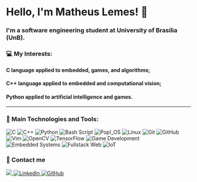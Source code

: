 # Hello, I'm Matheus Lemes! 👋
### I'm a software engineering student at University of Brasília (UnB).

### 💻 My Interests:
#### C language applied to embedded, games, and algorithms;
#### C++ language applied to embedded and computational vision;
#### Python applied to artificial intelligence and games.

---


### 🔧 Main Technologies and Tools:

![C](https://img.shields.io/badge/c-%2300599C.svg?style=for-the-badge&logo=c&logoColor=white)
![C++](https://img.shields.io/badge/c++-%2300599C.svg?style=for-the-badge&logo=c%2B%2B&logoColor=white)
![Python](https://img.shields.io/badge/python-3670A0?style=for-the-badge&logo=python&logoColor=ffdd54)
![Bash Script](https://img.shields.io/badge/bash_script-%23121011.svg?style=for-the-badge&logo=gnu-bash&logoColor=white)
![Pop!_OS](https://img.shields.io/badge/Pop!_OS-%2348B9C7?style=for-the-badge&logo=popos&logoColor=white)
![Linux](https://img.shields.io/badge/Linux-FCC624?style=for-the-badge&logo=linux&logoColor=black)
![Git](https://img.shields.io/badge/git-%23F05033.svg?style=for-the-badge&logo=git&logoColor=white)
![GitHub](https://img.shields.io/badge/github-%23121011.svg?style=for-the-badge&logo=github&logoColor=white)
![Vim](https://img.shields.io/badge/VIM-%2311AB00.svg?style=for-the-badge&logo=vim&logoColor=white)
![OpenCV](https://img.shields.io/badge/OpenCV-%235C3EE8?style=for-the-badge&logo=opencv&logoColor=white)
![TensorFlow](https://img.shields.io/badge/TensorFlow-%23FF6F00?style=for-the-badge&logo=tensorflow&logoColor=white)
![Game Development](https://img.shields.io/badge/Game%20Development-800080?style=for-the-badge&logoColor=white)
![Embedded Systems](https://img.shields.io/badge/Embedded%20Systems-%23007ACC?style=for-the-badge&logo=raspberrypi&logoColor=white)
![Fullstack Web](https://img.shields.io/badge/Fullstack_Web-%23E34F26?style=for-the-badge&logo=html5&logoColor=white)
![IoT](https://img.shields.io/badge/IoT-FF9900?style=for-the-badge&logo=apacheiotdb&logoColor=white)

<!--
### 🔧 Others Technologies and Tools:

![Rust](https://img.shields.io/badge/rust-%23000000.svg?style=for-the-badge&logo=rust&logoColor=white)
![HTML5](https://img.shields.io/badge/html5-%23E34F26.svg?style=for-the-badge&logo=html5&logoColor=white)
![CSS3](https://img.shields.io/badge/css3-%231572B6.svg?style=for-the-badge&logo=css3&logoColor=white)
![Markdown](https://img.shields.io/badge/markdown-%23000000.svg?style=for-the-badge&logo=markdown&logoColor=white)
![Flask](https://img.shields.io/badge/flask-%23000000.svg?style=for-the-badge&logo=flask&logoColor=white)
![Django](https://img.shields.io/badge/django-%23092E20.svg?style=for-the-badge&logo=django&logoColor=white)
![React](https://img.shields.io/badge/react-%2320232a.svg?style=for-the-badge&logo=react&logoColor=%2361DAFB)
![Vue.js](https://img.shields.io/badge/vuejs-%2335495e.svg?style=for-the-badge&logo=vuedotjs&logoColor=%234FC08D)
![Bootstrap](https://img.shields.io/badge/bootstrap-%238511FA.svg?style=for-the-badge&logo=bootstrap&logoColor=white)
![TailwindCSS](https://img.shields.io/badge/tailwindcss-%2338B2AC.svg?style=for-the-badge&logo=tailwind-css&logoColor=white)
![Vite](https://img.shields.io/badge/vite-%23646CFF.svg?style=for-the-badge&logo=vite&logoColor=white)
![CMake](https://img.shields.io/badge/CMake-%23064F8C?style=for-the-badge&logo=cmake&logoColor=white)
![Pygame](https://img.shields.io/badge/PyGame-6DA42F?style=for-the-badge&logo=pygame&logoColor=white)
![Raylib](https://img.shields.io/badge/Raylib-000000?style=for-the-badge&logo=raylib&logoColor=white)
![Docker](https://img.shields.io/badge/docker-%230db7ed.svg?style=for-the-badge&logo=docker&logoColor=white)
![Cloud Computing](https://img.shields.io/badge/Cloud%20Computing-%234285F4?style=for-the-badge&logoColor=white)
![Object-Oriented Programming](https://img.shields.io/badge/Object--Oriented%20Programming-%2338B2AC?style=for-the-badge&logo=python&logoColor=white)
![Pytest](https://img.shields.io/badge/Pytest-%2300A494?style=for-the-badge&logo=pytest&logoColor=white)
![Ubuntu](https://img.shields.io/badge/Ubuntu-E95420?style=for-the-badge&logo=ubuntu&logoColor=white)
![Debian](https://img.shields.io/badge/Debian-%23A80030?style=for-the-badge&logo=debian&logoColor=white)
![Linux Mint](https://img.shields.io/badge/Linux%20Mint-%2387CF3E?style=for-the-badge&logo=linuxmint&logoColor=white)
![Raspberry Pi](https://img.shields.io/badge/Raspberry%20Pi-%23A22846?style=for-the-badge&logo=raspberrypi&logoColor=white)
![Raspberry Pi OS](https://img.shields.io/badge/Raspberry%20Pi%20OS-%23C51A4A?style=for-the-badge&logo=raspberrypi&logoColor=white)
![Visual Studio Code](https://img.shields.io/badge/Visual%20Studio%20Code-0078d7.svg?style=for-the-badge&logo=visual-studio-code&logoColor=white)
![Overleaf](https://img.shields.io/badge/Overleaf-%2347A141?style=for-the-badge&logo=overleaf&logoColor=white)
![LaTeX](https://img.shields.io/badge/latex-%23008080.svg?style=for-the-badge&logo=latex&logoColor=white)
![Arduino](https://img.shields.io/badge/Arduino-%2300979D?style=for-the-badge&logo=arduino&logoColor=white)
![ESP32](https://img.shields.io/badge/ESP32-%23E7352C?style=for-the-badge&logo=espressif&logoColor=white)
![Figma](https://img.shields.io/badge/figma-%23F24E1E.svg?style=for-the-badge&logo=figma&logoColor=white)
![Canva](https://img.shields.io/badge/Canva-%2300C4CC.svg?style=for-the-badge&logo=Canva&logoColor=white)
![UI Design](https://img.shields.io/badge/UI%20Design-%23FF007A?style=for-the-badge&logoColor=white)
![UX Design](https://img.shields.io/badge/UX%20Design-%2300C4CC.svg?style=for-the-badge&logoColor=white)
![XP (Extreme Programming)](https://img.shields.io/badge/XP%20(Extreme%20Programming)-green?style=for-the-badge&logoColor=white)
![Scrum](https://img.shields.io/badge/Scrum-black?style=for-the-badge&logo=scrumalliance&logoColor=white)

<p align="center">
  <a href="https://github.com/matheuslemesam">
    <img height="160" src="https://github-readme-stats.vercel.app/api?username=matheuslemesam&show_icons=true&theme=transparent" />
  </a>
  <a href="https://github.com/matheuslemesam">
    <img height="160" src="https://github-readme-stats.vercel.app/api/top-langs/?username=matheuslemesam&hide_progress=true&theme=transparent" />
  </a>
</p>
-->


### :speech_balloon: Contact me

<p>
  <a href="mailto:matheuslemesam@gmail.com">
    <img src="https://img.shields.io/badge/Gmail-%23D44638?style=for-the-badge&logo=gmail&logoColor=white" />
  </a>
  <a href="https://www.linkedin.com/in/matheus-lemes-amaral-877a71309/" target="_blank">
    <img src="https://img.shields.io/badge/LinkedIn-%230077B5?style=for-the-badge&logo=linkedin&logoColor=white" alt="LinkedIn">
  </a>
  <a href="https://github.com/matheuslemesam" target="_blank">
    <img src="https://img.shields.io/badge/GitHub-%23121011?style=for-the-badge&logo=github&logoColor=white" alt="GitHub">
  </a>
</p>
